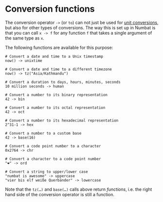 # Conversion functions

The conversion operator `->` (or `to`) can not just be used for [unit conversions](./unit-conversions.md), but also for other types of conversions.
The way this is set up in Numbat is that you can call `x -> f` for any function `f` that takes a single argument of the same type as `x`.

The following functions are available for this purpose:

```nbt
# Convert a date and time to a Unix timestamp
now() -> unixtime

# Convert a date and time to a different timezone
now() -> tz("Asia/Kathmandu")

# Convert a duration to days, hours, minutes, seconds
10 million seconds -> human

# Convert a number to its binary representation
42 -> bin

# Convert a number to its octal representation
42 -> oct

# Convert a number to its hexadecimal representation
2^31-1 -> hex

# Convert a number to a custom base
42 -> base(16)

# Convert a code point number to a character
0x2764 -> chr

# Convert a character to a code point number
"❤" -> ord

# Convert a string to upper/lower case
"numbat is awesome" -> uppercase
"vier bis elf weiße Querbänder" -> lowercase
```

Note that the `tz(…)` and `base(…)` calls above return *functions*, i.e. the right hand side of
the conversion operator is still a function.
